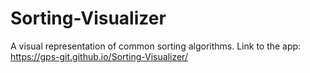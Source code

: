# Sorting-Visualizer
A visual representation of common sorting algorithms.
Link to the app: https://gps-git.github.io/Sorting-Visualizer/
